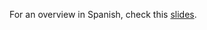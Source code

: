For an overview in Spanish, check this [slides](/alculquicondor/CarDetector/blob/master/CarDetection.pdf).